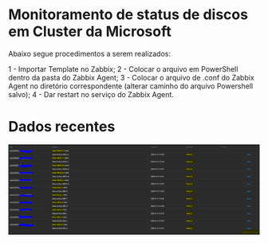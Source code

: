 # Monitoramento de status de discos em Cluster da Microsoft

Abaixo segue procedimentos a serem realizados:

1 - Importar Template no Zabbix;
2 - Colocar o arquivo em PowerShell dentro da pasta do Zabbix Agent;
3 - Colocar o arquivo de .conf do Zabbix Agent no diretório correspondente (alterar caminho do arquivo Powershell salvo);
4 - Dar restart no serviço do Zabbix Agent.

# Dados recentes
![(Disk.Cluster](Disk.Cluster.PNG)
